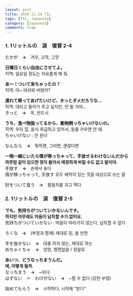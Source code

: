```yaml
---
layout: post
title: 2020.12.24 TIL
tags: [TIL, Japanese]
category: [Japanese]
comments: true
---
```


### 1. 1リットルの　涙　復習  2-4

たかが　**→**　겨우, 고작, 그깟

**日曜日くらい自由にさせてよ。**  
직역: 일요일 정도는 자유롭게 해 줘.

**あ～！ついて来ちゃったの？**  
직역: 아~ 따라와 버렸어?

**連れて帰ってあげたいけど、きっとダメだろうな…**  
직역: 데리고 돌아가 주고 싶지만, 안 될 거야...  
きっと　**→**　꼭, 반드시

**うち、食べ物扱ってるから、動物飼っちゃいけないの。**  
직역: 우리 집, 음식 취급하고 있어서, 동물 키우면 안 돼.  
ちゃいけない : 안 된다

なんなら　**→**　뭣하면, 그러면, 괜찮다면

**一晩一緒にいたら情が移っちゃって、手放せるわけないんだから**  
**하루밤 같이 있으면 정이 들어서 매정하게 버릴 수도 없고 말이야.**  
手放す　**→**　손에서 놓다  
情が移っちゃって, 手放す 모두 애착이 있는 것을 대상으로 쓰는 말

肘をついて食う　**→**　팔꿈치를 괴고 먹다


### 2. 1リットルの　涙　復習  2-5

**でも、気持ちがついていかないんです。**  
**하지만 아무래도 마음이 납득할 수가 없어요.**  
気持ちがついていかない : 마음이 따라가지 않는다, 납득할 수 없다

ろくな　**→**　(부정과 함께) 제대로 된, 쓸 만한

手を抜かない　**→**　대충 하지 않는, 제대로 하는  
めちゃくちゃ　**→**　엉망, 형편없음 / 정말로

**あいつ、どうなっちまうんだ。**  
**얘, 어떻게 될까.**  
なっちまう　**→**　~되다  
はずない　＝　わけがない　**→**　~할 수 없다 (강한 부정)

始めてもらう　**→**　시작하다, 시작해 "받다"